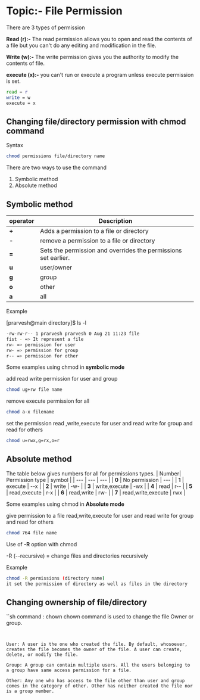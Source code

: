 # Topic:- File Permission
There are 3 types of permission

**Read (r):-** The read permission allows you to open and read the contents of a file but you can't do any editing and modification in the file.

**Write (w):-** The write permission gives you the authority to modify the contents of file.

**execute (x):-** you can't run or execute a program unless execute permission is set.
```sh
read = r
write = w
execute = x
```

## Changing file/directory permission with chmod command

Syntax
```sh
chmod permissions file/directory name
```

There are two ways to use the command

1. Symbolic method
2. Absolute method

## Symbolic method
| operator| Description |
| --- | --- |
| **+** | Adds a permission to a file or directory |
| **-** | remove a permission to a file or directory |
| **=** | Sets the permission and overrides the permissions set earlier. |
| **u** | user/owner |
| **g** | group |
| **o** | other |
| **a** | all |

Example

[prarvesh@main directory]$ ls -l
```sh
-rw-rw-r-- 1 prarvesh prarvesh 0 Aug 21 11:23 file
fist - => It represent a file
rw- => permission for user
rw- => permission for group
r-- => permission for other
```
Some examples using chmod in **symbolic mode**

add read write permission for user and group
```sh
chmod ug+rw file name
```
remove execute permission for all
```sh
chmod a-x filename
```
set the permission read ,write,execute for user and read write for group and read for others
```sh
chmod u=rwx,g=rx,o=r
```
## Absolute method

The table below gives numbers for all for permissions types.
| Number| Permission type | symbol |
| --- | --- | --- |
| **0** | No permission | --- |
| **1** | execute | --x |
| **2** | write | -w- |
| **3** | write,execute | -wx |
| **4** | read | r-- |
| **5** | read,execute | r-x |
| **6** | read,write | rw- |
| **7** | read,write,execute | rwx |

Some examples using chmod in **Absolute mode**

give permission to a file read,write,execute for user and read write for group and read for others
```sh
chmod 764 file name
```
Use of **-R** option with chmod

-R (--recursive) = change files and directories recursively

Example
```sh
chmod -R permissions (directory name)
it set the permission of directory as well as files in the directory
```
## Changing ownership of file/directory
``sh
command : chown
chown command is used to change the file Owner or group.
```


User: A user is the one who created the file. By default, whosoever, creates the file becomes the owner of the file. A user can create, delete, or modify the file.

Group: A group can contain multiple users. All the users belonging to a group have same access permission for a file.

Other: Any one who has access to the file other than user and group comes in the category of other. Other has neither created the file nor is a group member.
